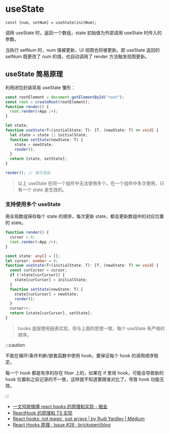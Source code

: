 # useState

`const [num, setNum] = useState(initNum);`

调用 useState 时，返回一个数组，state 初始值为外部调用 useState 时传入的参数。

当执行 setNum 时，num 值被更新，UI 视图也将被更新。即 useState 返回的 setNum 既更改了 num 的值，也自动调用了 render 方法触发视图更新。

## useState 简易原理

利用闭包封装简易 useState 雏形：

```ts
const rootElement = document.getElementById("root");
const root = createRoot(rootElement);
function render() {
  root.render(<App />);
}

let state;
function useState<T>(initialState: T): [T, (newState: T) => void] {
  let state = state || initialState;
  function setState(newState: T) {
    state = newState;
    render();
  }
  return [state, setState];
}

render(); // 首次渲染
```

> 以上 useState 在同一个组件中无法使用多个。在一个组件中多次使用，只有一个 state 是生效的。

### 支持使用多个 useState

用全局数组保存每个 state 的顺序，每次更新 state，都会更新数组中的对应位置的 state。

```ts
function render() {
  cursor = 0;
  root.render(<App />);
}

const state: any[] = [];
let cursor: number = 0;
function useState<T>(initialState: T): [T, (newState: T) => void] {
  const curCursor = cursor;
  if (!state[curCursor]) {
    state[curCursor] = initialState;
  }
  function setState(newState: T) {
    state[curCursor] = newState;
    render();
  }
  cursor++;
  return [state[curCursor], setState];
}
```

> hooks 底层使用链表实现，但与上面的思想一致，每个 useState 有严格的顺序。

:::caution

不能在循环/条件判断/嵌套函数中使用 hook，要保证每个 hook 的调用顺序稳定。

每一个 hook 都是有序的存在 fiber 上的，如果在 if 里用 hook，可能会导致新的 hook 位置和之前记录的不一致，这样就不知道要跟谁对比了，导致 hook 功能无效。

:::

- [一文彻底搞懂 react hooks 的原理和实现 - 掘金](https://juejin.cn/post/6844903975838285838?share_token=d898bae0-23c6-4467-80f6-b41a345732d2#heading-1)
- [ReactHook 的原理和 TS 实现](https://gist.github.com/dongyuanxin/4281ee21eafdc0197d6ddea27bfbdbfd)
- [React hooks: not magic, just arrays | by Rudi Yardley | Medium](https://medium.com/@ryardley/react-hooks-not-magic-just-arrays-cd4f1857236e)
- [React Hooks 原理 · Issue #26 · brickspert/blog](https://github.com/brickspert/blog/issues/26)
